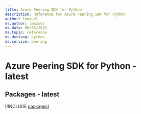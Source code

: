 ```yaml
---
title: Azure Peering SDK for Python
description: Reference for Azure Peering SDK for Python
author: lmazuel
ms.author: lmazuel
ms.data: 06/05/2023
ms.topic: reference
ms.devlang: python
ms.service: peering
---
```

# Azure Peering SDK for Python - latest
## Packages - latest
[!INCLUDE [packages](peering-index.md)]